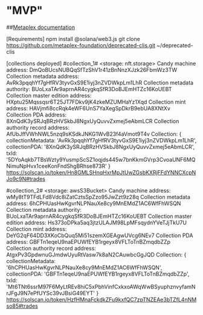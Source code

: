 # "MVP" 

##[Metaplex documentation ](https://docs.metaplex.com/guides/archived/candy-machine-v2/getting-started)


[Requirements]
npm install @solana/web3.js
git clone https://github.com/metaplex-foundation/deprecated-clis.git ~/deprecated-clis 

[collections deployed]
#collection_1#
<storage: nft.storage>
  Candy machine address:  DmQoBUcsNUBQqSfTzShV1r41zBnNnzXJzk26FbmWz3TW
  Collection metadata address:  AvRk3pqqhYf7gHfRV3tyvGxS9E1iyj3nZVDWkpLm1LhR
  Collection metadata authority:  BUoLxaTAr9aprnAR4cygkqSfR3DoBJEmHTZc16KoUEBT
  Collection master edition address:  HXptu25Mqssqsr6T25JT7FDkv9jK4zkeMZUMHaYz1Xqd
  Collection mint address:  HAVjmfi8ccRqk4eWF6UnS7YaXegSpDkrB9ebUA8XNtXv
  Collection PDA address:  8XnQdK3ySRJqBRzHVSkbJ8NgxUyQuvvZxmej5eAbmLCR
  Collection authority record address:  AfUbJffVWhNWL5nzq9sKSdkJNKG1WvB23f4aVmot9T4v
  Collection:  {
    collectionMetadata: 'AvRk3pqqhYf7gHfRV3tyvGxS9E1iyj3nZVDWkpLm1LhR',
    collectionPDA: '8XnQdK3ySRJqBRzHVSkbJ8NgxUyQuvvZxmej5eAbmLCR',
    txId: '5DYoAqkb7TBsWzty9YusmpScSZ1oqjds445w7bnKkmGVrp3CvoaUNF6MQNimuNpHvx1ceeKonFndShgBRhse873R'
  }
<nft minted>
  https://solscan.io/token/Hn8GMLSHnqHxrMpJtUwZGsbKXRjFFdYNNCXcpNJo9c9N#trades

#collection_2#
<storage: awsS3Bucket>
  Candy machine address:  wMy8tT9TFdLFd8Vdc8iZatCztsSpZzo95JwZzt9z28q
  Collection metadata address:  6hCPHUasHwKgvrNLPNauXe8cy9MnEMdZ1AC6WfFhWSQN
  Collection metadata authority:  BUoLxaTAr9aprnAR4cygkqSfR3DoBJEmHTZc16KoUEBT
  Collection master edition address:  Hs373oDPka5aq3jtzULAJM98LpMFsqydnYVeTJjTkU7U
  Collection mint address:  DeYG2qF64DD3XKoCbQuq5Mi51szemXGEAgwUVcg6NEv7
  Collection PDA address:  GBFTn1eqeU9naEPUWfEYB1rgeyx8VFLToTnBZmqdbZZp
  Collection authority record address:  AtgxPv3GpdwnuGJmdwUyuRtVasw7k8aN2CAuwbcGgJQD
  Collection:  {
    collectionMetadata: '6hCPHUasHwKgvrNLPNauXe8cy9MnEMdZ1AC6WfFhWSQN',
    collectionPDA: 'GBFTn1eqeU9naEPUWfEYB1rgeyx8VFLToTnBZmqdbZZp',
    txId: 'Mt6TNt6ssrM97F6MyLtREv8hiC5xPbhVinfCxkxoAWqWwBSyuphznvyfamNrJFgJ9N7ePfUYSc39vJBsiG49EYT'
  }
<nft minted>
  https://solscan.io/token/HzfHMnaFckdkZFu9kxfQC7zpTNZEAe3bTZfL4nNMso85#trades
  
